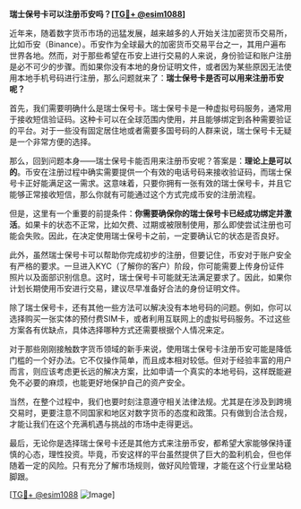 **瑞士保号卡可以注册币安吗？[[TG💪+ @esim1088](https://t.me/s/esim1088)]**

近年来，随着数字货币市场的迅猛发展，越来越多的人开始关注加密货币交易所，比如币安（Binance）。币安作为全球最大的加密货币交易平台之一，其用户遍布世界各地。然而，对于那些希望在币安上进行交易的人来说，身份验证和账户注册是必不可少的步骤。而如果你没有本地的身份证明文件，或者因为某些原因无法使用本地手机号码进行注册，那么问题就来了：**瑞士保号卡是否可以用来注册币安呢？**

首先，我们需要明确什么是瑞士保号卡。瑞士保号卡是一种虚拟号码服务，通常用于接收短信验证码。这种卡可以在全球范围内使用，并且能够绑定到各种需要验证的平台。对于一些没有固定居住地或者需要多国号码的人群来说，瑞士保号卡无疑是一个非常方便的选择。

那么，回到问题本身——瑞士保号卡能否用来注册币安呢？答案是：**理论上是可以的**。币安在注册过程中确实需要提供一个有效的电话号码来接收验证码，而瑞士保号卡正好能满足这一需求。这意味着，只要你拥有一张有效的瑞士保号卡，并且它能够正常接收短信，那么你就有可能通过这个方式完成币安的注册流程。

但是，这里有一个重要的前提条件：**你需要确保你的瑞士保号卡已经成功绑定并激活**。如果卡的状态不正常，比如欠费、过期或被限制使用，那么即使尝试注册也可能会失败。因此，在决定使用瑞士保号卡之前，一定要确认它的状态是否良好。

此外，虽然瑞士保号卡可以帮助你完成初步的注册，但要记住，币安对于账户安全有严格的要求。一旦进入KYC（了解你的客户）阶段，你可能需要上传身份证件照片以及面部识别信息。这时，瑞士保号卡可能就无法满足要求了。因此，如果你计划长期使用币安进行交易，建议尽早准备好合法的身份证明文件。

除了瑞士保号卡，还有其他一些方法可以解决没有本地号码的问题。例如，你可以选择购买一张实体的预付费SIM卡，或者利用互联网上的虚拟号码服务。不过这些方案各有优缺点，具体选择哪种方式还需要根据个人情况来定。

对于那些刚刚接触数字货币领域的新手来说，使用瑞士保号卡注册币安可能是降低门槛的一个好办法。它不仅操作简单，而且成本相对较低。但对于经验丰富的用户而言，则应该考虑更长远的解决方案，比如申请一个真实的本地号码，这样既能避免不必要的麻烦，也能更好地保护自己的资产安全。

当然，在整个过程中，我们也要时刻注意遵守相关法律法规。尤其是在涉及到跨境交易时，更要注意不同国家和地区对数字货币的态度和政策。只有做到合法合规，才能让我们在这个充满机遇与挑战的市场中走得更远。

最后，无论你是选择瑞士保号卡还是其他方式来注册币安，都希望大家能够保持谨慎的心态，理性投资。毕竟，币安这样的平台虽然提供了巨大的盈利机会，但也伴随着一定的风险。只有充分了解市场规则，做好风险管理，才能在这个行业里站稳脚跟。

[[TG💪+ @esim1088](https://t.me/s/esim1088) ![Image](https://i.postimg.cc/4NQfJmqS/Snipaste-2025-05-13-00-14-12.png)]